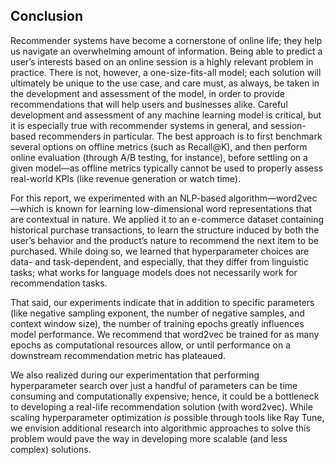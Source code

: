 ## Conclusion

Recommender systems have become a cornerstone of online life; they help us navigate an overwhelming amount of information. Being able to predict a user’s interests based on an online session is a highly relevant problem in practice. There is not, however, a one-size-fits-all model; each solution will ultimately be unique to the use case, and care must, as always, be taken in the development and assessment of the model, in order to provide recommendations that will help users and businesses alike. Careful development and assessment of any machine learning model is critical, but it is especially true with recommender systems in general, and session-based recommenders in particular. The best approach is to first benchmark several options on offline metrics (such as Recall@K), and then perform online evaluation (through A/B testing, for instance), before settling on a given model—as offline metrics typically cannot be used to properly assess real-world KPIs (like revenue generation or watch time). 

For this report, we experimented with an NLP-based algorithm—word2vec—which is known for learning low-dimensional word representations that are contextual in nature. We applied it to an e-commerce dataset containing historical purchase transactions, to learn the structure induced by both the user’s behavior and the product’s nature to recommend the next item to be purchased. While doing so, we learned that hyperparameter choices are data- and task-dependent, and especially, that they differ from linguistic tasks; what works for language models does not necessarily work for recommendation tasks.

That said, our experiments indicate that in addition to specific parameters (like negative sampling exponent, the number of negative samples, and context window size), the number of training epochs greatly influences model performance. We recommend that word2vec be trained for as many epochs as computational resources allow, or until performance on a downstream recommendation metric has plateaued.

We also realized during our experimentation that performing hyperparameter search over just a handful of parameters can be time consuming and computationally expensive; hence, it could be a bottleneck to developing a real-life recommendation solution (with word2vec). While scaling hyperparameter optimization *is* possible through tools like Ray Tune, we envision additional research into algorithmic approaches to solve this problem would pave the way in developing more scalable (and less complex) solutions.
 
